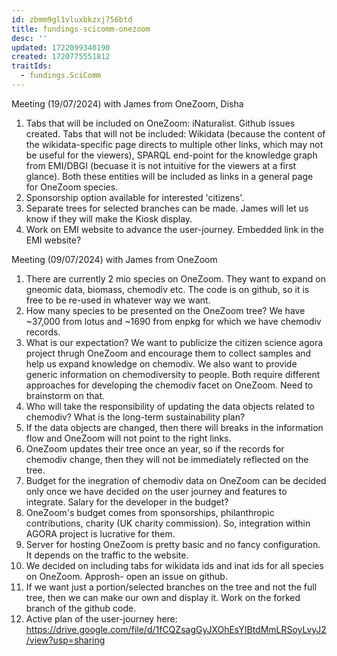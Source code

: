 ```yaml
---
id: zbmm9gl1vluxbkzxj756btd
title: fundings-scicomm-onezoom
desc: ''
updated: 1722099340190
created: 1720775551812
traitIds:
  - fundings.SciComm
---
```

Meeting (19/07/2024) with James from OneZoom, Disha

1. Tabs that will be included on OneZoom: iNaturalist. Github issues created.
   Tabs that will not be included: Wikidata (because the content of the wikidata-specific page directs to multiple other links, which may not be useful for the viewers), SPARQL end-point for the knowledge graph from EMI/DBGI (becuase it is not intuitive for the viewers at a first glance). Both these entities will be included as links in a general page for OneZoom species.
2. Sponsorship option available for interested 'citizens'.
3. Separate trees for selected branches can be made. James will let us know if they will make the Kiosk display.
4. Work on EMI website to advance the user-journey. Embedded link in the EMI website?


Meeting (09/07/2024) with James from OneZoom

1. There are currently 2 mio species on OneZoom. They want to expand on gneomic data, biomass, chemodiv etc. The code is on github, so it is free to be re-used in whatever way we want.
2. How many species to be presented on the OneZoom tree? We have ~37,000 from lotus and ~1690 from enpkg for which we have chemodiv records.
3. What is our expectation? We want to publicize the citizen science agora project thrugh OneZoom and encourage them to collect samples and help us expand knowledge on chemodiv. We also want to provide generic information on chemodiversity to people. Both  require different approaches for developing the chemodiv facet on OneZoom. Need to brainstorm on that. 
4. Who will take the responsibility of updating the data objects related to chemodiv? What is the long-term sustainability plan?
5. If the data objects are changed, then there will breaks in the information flow and OneZoom will not point to the right links. 
6. OneZoom updates their tree once an year, so if the records for chemodiv change, then they will not be immediately reflected on the tree.
7. Budget for the inegration of chemodiv data on OneZoom can be decided only once we have decided on the user journey and features to integrate. Salary for the developer in the budget?
8. OneZoom's budget comes from sponsorships, philanthropic contributions, charity (UK charity commission). So, integration within AGORA project is lucrative for them.
9. Server for hosting OneZoom is pretty basic and no fancy configuration. It depends on the traffic to the website.
10. We decided on including tabs for wikidata ids and inat ids for all species on OneZoom. Approsh- open an issue on github.
11. If we want just a portion/selected branches on the tree and not the full tree, then we can make our own and display it. Work on the forked branch of the github code.
12. Active plan of the user-journey here: https://drive.google.com/file/d/1fCQZsagGyJXOhEsYIBtdMmLRSoyLvyJ2/view?usp=sharing
